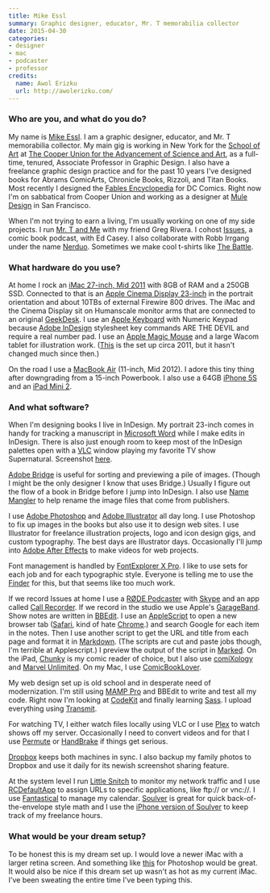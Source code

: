 ```yaml
---
title: Mike Essl
summary: Graphic designer, educator, Mr. T memorabilia collector
date: 2015-04-30
categories:
- designer
- mac
- podcaster
- professor
credits:
  name: Awol Erizku
  url: http://awolerizku.com/
---
```


### Who are you, and what do you do?

My name is [Mike Essl](https://twitter.com/essl "Mike's Twitter account."). I am a graphic designer, educator, and Mr. T memorabilia collector. My main gig is working in New York for the [School of Art](http://www.cooper.edu/art/ "The School of Art at The Cooper Union.") at [The Cooper Union for the Advancement of Science and Art](http://en.wikipedia.org/wiki/Cooper_Union "The Wikipedia entry for Cooper Union."), as a full-time, tenured, Associate Professor in Graphic Design. I also have a freelance graphic design practice and for the past 10 years I've designed books for Abrams ComicArts, Chronicle Books, Rizzoli, and Titan Books. Most recently I designed the [Fables Encyclopedia](http://www.amazon.com/Fables-Encyclopedia-Jess-Nevins/dp/1401243959 "The Fables Encyclopedia, designed by Mike.") for DC Comics. Right now I'm on sabbatical from Cooper Union and working as a designer at [Mule Design](http://muledesign.com/ "A design agency in San Francosc.") in San Francisco.

When I'm not trying to earn a living, I'm usually working on one of my side projects. I run [Mr. T and Me](http://mrtandme.com/ "Mike and Greg's Mr T fan site.") with my friend Greg Rivera. I cohost [Issues](http://issuesshow.com/ "Mike and Ed's comics podcast."), a comic book podcast, with Ed Casey. I also collaborate with Robb Irrgang under the name [Nerduo](http://nerduo.com/ "Mike and Robb's collaboration site."). Sometimes we make cool t-shirts like [The Battle](http://nerduo.com/thebattle/ "Mike and Robb's t-shirt.").

### What hardware do you use?

At home I rock an [iMac 27-inch, Mid 2011][imac] with 8GB of RAM and a 250GB SSD. Connected to that is an [Apple Cinema Display 23-inch][cinema-display] in the portrait orientation and about 10TBs of external Firewire 800 drives. The iMac and the Cinema Display sit on Humanscale monitor arms that are connected to an original [GeekDesk][]. I use an [Apple Keyboard][keyboard] with Numeric Keypad because [Adobe InDesign][indesign] stylesheet key commands ARE THE DEVIL and require a real number pad. I use an [Apple Magic Mouse][magic-mouse] and a large Wacom tablet for illustration work. ([This](https://www.flickr.com/photos/essl/5983116736/ "A photo of Mike's setup on Flickr.") is the set up circa 2011, but it hasn't changed much since then.)

On the road I use a [MacBook Air][macbook-air] (11-inch, Mid 2012). I adore this tiny thing after downgrading from a 15-inch Powerbook. I also use a 64GB [iPhone 5S][iphone-5s] and an [iPad Mini 2][ipad-mini-2].

### And what software?

When I'm designing books I live in InDesign. My portrait 23-inch comes in handy for tracking a manuscript in [Microsoft Word][word] while I make edits in InDesign. There is also just enough room to keep most of the InDesign palettes open with a [VLC][] window playing my favorite TV show Supernatural. Screenshot [here](https://www.flickr.com/photos/essl/6034838191/ "A screenshot of Mike's desktop setup.").

[Adobe Bridge][bridge] is useful for sorting and previewing a pile of images. (Though I might be the only designer I know that uses Bridge.) Usually I figure out the flow of a book in Bridge before I jump into InDesign. I also use [Name Mangler][name-mangler] to help rename the image files that come from publishers.

I use [Adobe Photoshop][photoshop] and [Adobe Illustrator][illustrator] all day long. I use Photoshop to fix up images in the books but also use it to design web sites. I use Illustrator for freelance illustration projects, logo and icon design gigs, and custom typography. The best days are Illustrator days. Occasionally I'll jump into [Adobe After Effects][after-effects] to make videos for web projects.

Font management is handled by [FontExplorer X Pro][fontexplorer-x]. I like to use sets for each job and for each typographic style. Everyone is telling me to use the [Finder][] for this, but that seems like too much work.

If we record Issues at home I use a [RØDE Podcaster][podcaster] with [Skype][] and an app called [Call Recorder][call-recorder]. If we record in the studio we use Apple's [GarageBand][]. Show notes are written in [BBEdit][]. I use an [AppleScript][] to open a new browser tab ([Safari][], kind of hate [Chrome][].) and search Google for each item in the notes. Then I use another script to get the URL and title from each page and format it in [Markdown][]. (The scripts are cut and paste jobs though, I'm terrible at Applescript.) I preview the output of the script in [Marked][]. On the iPad, [Chunky][chunky-comic-reader-ios] is my comic reader of choice, but I also use [comiXology][] and [Marvel Unlimited][marvel-unlimited]. On my Mac, I use [ComicBookLover][].

My web design set up is old school and in desperate need of modernization. I'm still using [MAMP Pro][mamp-pro] and BBEdit to write and test all my code. Right now I'm looking at [CodeKit][] and finally learning [Sass][]. I upload everything using [Transmit][].

For watching TV, I either watch files locally using VLC or I use [Plex][] to watch shows off my server. Occasionally I need to convert videos and for that I use [Permute][] or [HandBrake][] if things get serious.

[Dropbox][] keeps both machines in sync. I also backup my family photos to Dropbox and use it daily for its newish screenshot sharing feature.

At the system level I run [Little Snitch][little-snitch] to monitor my network traffic and I use [RCDefaultApp][] to assign URLs to specific applications, like ftp:// or vnc://. I use [Fantastical][] to manage my calendar. [Soulver][] is great for quick back-of-the-envelope style math and I use the [iPhone version of Soulver][soulver-ios] to keep track of my freelance hours.

### What would be your dream setup?

To be honest this is my dream set up. I would love a newer iMac with a larger retina screen. And something like [this](http://www.washingtonpost.com/news/speaking-of-science/wp/2015/03/03/a-paralyzed-woman-flew-a-f-35-fighter-jet-in-a-simulator-using-only-her-mind/ "A Washington Post article about neurosignaling research.") for Photoshop would be great. It would also be nice if this dream set up wasn't as hot as my current iMac. I've been sweating the entire time I've been typing this.

[mamp-pro]: windows/ "A commercial one-click Mac solution for Apache, MySQL and PHP."

[after-effects]: https://www.adobe.com/products/aftereffects.html "Motion graphics and video editing software."
[applescript]: https://en.wikipedia.org/wiki/AppleScript "Apple's scripting language."
[bbedit]: http://www.barebones.com/products/bbedit/ "A text editor for the Mac."
[bridge]: https://creative.adobe.com/products/bridge "A shared media manager for Adobe CS products."
[call-recorder]: https://www.ecamm.com/mac/callrecorder/ "Software for recording Skype conversations."
[chrome]: https://www.google.com/intl/en/chrome/ "A WebKit-based browser, where each tab runs in its own thread."
[chunky-comic-reader-ios]: http://web.archive.org/web/20210728145647/http://chunkyreader.com/ "A comic reader app."
[cinema-display]: https://en.wikipedia.org/wiki/Apple_Cinema_Display "An LCD display."
[codekit]: https://codekitapp.com/ "A web developer toolkit for Mac OS X."
[comicbooklover]: http://web.archive.org/web/20161125151158/http://www.bitcartel.com:80/comicbooklover/ "A Mac OS X comic reader."
[comixology]: https://en.wikipedia.org/wiki/ComiXology "A digital comic service."
[dropbox]: https://www.dropbox.com/ "Online syncing and storage."
[fantastical]: https://flexibits.com/fantastical "A calendaring app for the Mac."
[finder]: https://en.wikipedia.org/wiki/Finder_(software) "A file manager included with Mac OS X."
[fontexplorer-x]: https://www.fontexplorerx.com/ "Font management software."
[garageband]: https://www.apple.com/mac/garageband/ "An audio recording and editing tool for the Mac."
[geekdesk]: http://web.archive.org/web/20230601102958/https://www.geekdesk.com/ "An electronic, height-adjustable desk."
[handbrake]: https://handbrake.fr/ "Cross-platform, open source video encoding software."
[illustrator]: https://www.adobe.com/products/illustrator.html "A vector graphics editor."
[imac]: https://www.apple.com/imac-24/ "An all-in-one computer."
[indesign]: https://www.adobe.com/products/indesign.html "A desktop/web publishing application."
[ipad-mini-2]: https://en.wikipedia.org/wiki/IPad_Mini_(2nd_generation) "A 7.9 inch tablet device with a Retina screen."
[iphone-5s]: https://en.wikipedia.org/wiki/IPhone_5S "A smartphone."
[keyboard]: https://www.apple.com/us/shop/goto/mac/accessories "The keyboard."
[little-snitch]: https://www.obdev.at/products/littlesnitch/index.html "Mac firewall software for apps."
[macbook-air]: https://www.apple.com/macbook-air/ "A very thin laptop."
[magic-mouse]: https://en.wikipedia.org/wiki/Magic_Mouse "A multi-touch mouse."
[mamp-pro]: https://www.mamp.info/en/mamp-pro/mac/ "A commercial one-click Mac solution for Apache, MySQL and PHP."
[markdown]: https://daringfireball.net/projects/markdown/ "An email-like format for marking up text."
[marked]: https://marked2app.com/ "A Markdown preview tool for Mac text editors."
[marvel-unlimited]: http://web.archive.org/web/20220706040610/https://www.marvel.com/comics/unlimited/ "An online Marvel comic subscription service."
[name-mangler]: https://manytricks.com/namemangler/ "File renaming software for Mac OS X."
[permute]: https://software.charliemonroe.net/permute/ "Media conversation software for Mac OS X."
[photoshop]: https://www.adobe.com/products/photoshop.html "A bitmap image editor."
[plex]: https://www.plex.tv/ "Media center software."
[podcaster]: http://web.archive.org/web/20220317181005/https://www.rode.com/microphones/podcaster "A USB microphone."
[rcdefaultapp]: https://www.rubicode.com/Software/RCDefaultApp/ "A Mac OS X preference pane for assigning URL handlers."
[safari]: https://www.apple.com/safari/ "A fast web browser."
[sass]: https://sass-lang.com/ "A syntax wrapper for CSS."
[skype]: https://www.skype.com/en/ "Voice and video chat software."
[soulver-ios]: http://web.archive.org/web/20210927230601/https://www.acqualia.com/soulver/iphone/ "An app that's a cross between a spreadsheet and a calculator."
[soulver]: http://web.archive.org/web/20210803200243/https://www.acqualia.com/soulver/ "A Mac application that's a cross between a spreadsheet and a calculator."
[transmit]: https://panic.com/transmit/ "An FTP/SFTP client for the Mac."
[vlc]: http://www.videolan.org/vlc/ "An open-source media player."
[word]: https://www.microsoft.com/en-us/microsoft-365/word "A document editor."
